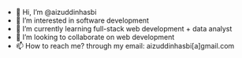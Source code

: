 - 👋 Hi, I’m @aizuddinhasbi
- 👀 I’m interested in software development
- 🌱 I’m currently learning full-stack web development + data analyst
- 💞️ I’m looking to collaborate on web development
- 📫 How to reach me? through my email: aizuddinhasbi[a]gmail.com

<!---
aizuddinhasbi/aizuddinhasbi is a ✨ special ✨ repository because its `README.md` (this file) appears on your GitHub profile.
You can click the Preview link to take a look at your changes.
--->
